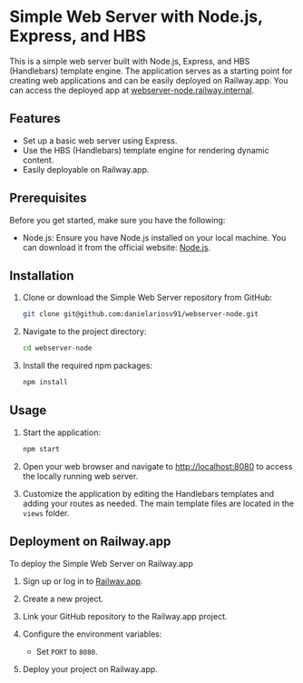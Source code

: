 # Simple Web Server with Node.js, Express, and HBS

This is a simple web server built with Node.js, Express, and HBS (Handlebars) template engine. The application serves as a starting point for creating web applications and can be easily deployed on Railway.app. You can access the deployed app at [webserver-node.railway.internal](https://webserver-node.railway.internal).

## Features

- Set up a basic web server using Express.
- Use the HBS (Handlebars) template engine for rendering dynamic content.
- Easily deployable on Railway.app.

## Prerequisites

Before you get started, make sure you have the following:

- Node.js: Ensure you have Node.js installed on your local machine. You can download it from the official website: [Node.js](https://nodejs.org/).

## Installation

1. Clone or download the Simple Web Server repository from GitHub:

   ```bash
   git clone git@github.com:danielariosv91/webserver-node.git
   ```

2. Navigate to the project directory:

   ```bash
   cd webserver-node
   ```

3. Install the required npm packages:

   ```bash
   npm install
   ```

## Usage

1. Start the application:

   ```bash
   npm start
   ```

2. Open your web browser and navigate to [http://localhost:8080](http://localhost:8080) to access the locally running web server.

3. Customize the application by editing the Handlebars templates and adding your routes as needed. The main template files are located in the `views` folder.

## Deployment on Railway.app

To deploy the Simple Web Server on Railway.app 

1. Sign up or log in to [Railway.app](https://railway.app/).

2. Create a new project.

3. Link your GitHub repository to the Railway.app project.

4. Configure the environment variables:

   - Set `PORT` to `8080`.

5. Deploy your project on Railway.app.



